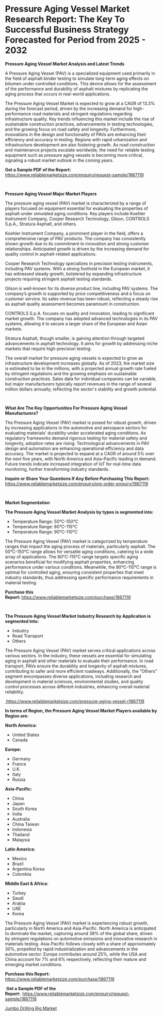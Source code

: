 <p><h1>Pressure Aging Vessel Market Research Report: The Key To Successful Business Strategy Forecasted for Period from 2025 - 2032</h1></p><p><strong>Pressure Aging Vessel Market Analysis and Latest Trends</strong></p>
<p><p>A Pressure Aging Vessel (PAV) is a specialized equipment used primarily in the field of asphalt binder testing to simulate long-term aging effects on bitumen under controlled conditions. This device allows for the assessment of the performance and durability of asphalt mixtures by replicating the aging process that occurs in real-world applications. </p><p>The Pressure Aging Vessel Market is expected to grow at a CAGR of 13.3% during the forecast period, driven by the increasing demand for high-performance road materials and stringent regulations regarding infrastructure quality. Key trends influencing this market include the rise of sustainable construction practices, advancements in testing technologies, and the growing focus on road safety and longevity. Furthermore, innovations in the design and functionality of PAVs are enhancing their efficiency and accuracy in testing. Regions with rapid urbanization and infrastructure development are also fostering growth. As road construction and maintenance projects escalate worldwide, the need for reliable testing equipment such as pressure aging vessels is becoming more critical, signaling a robust market outlook in the coming years.</p></p>
<p><strong>Get a Sample PDF of the Report:&nbsp;</strong> <a href="https://www.reliablemarketsize.com/enquiry/request-sample/1867119?utm_campaign=3511&utm_medium=2&utm_source=Github&utm_content=ia&utm_term=11042025&utm_id=pressure-aging-vessel">https://www.reliablemarketsize.com/enquiry/request-sample/1867119</a></p>
<p>&nbsp;</p>
<p><strong>Pressure Aging Vessel Major Market Players</strong></p>
<p><p>The pressure aging vessel (PAV) market is characterized by a range of players focused on equipment essential for evaluating the properties of asphalt under simulated aging conditions. Key players include Koehler Instrument Company, Cooper Research Technology, Gilson, CONTROLS S.p.A., Stratura Asphalt, and others.</p><p>Koehler Instrument Company, a prominent player in the field, offers a comprehensive range of PAV products. The company has consistently shown growth due to its commitment to innovation and strong customer relationships. Anticipated growth is driven by the increasing demand for quality control in asphalt-related applications.</p><p>Cooper Research Technology specializes in precision testing instruments, including PAV systems. With a strong foothold in the European market, it has witnessed steady growth, bolstered by expanding infrastructure projects requiring stringent asphalt testing standards.</p><p>Gilson is well-known for its diverse product line, including PAV systems. The company’s growth is supported by price competitiveness and a focus on customer service. Its sales revenue has been robust, reflecting a steady rise as asphalt quality assessment becomes paramount in construction.</p><p>CONTROLS S.p.A. focuses on quality and innovation, leading to significant market growth. The company has adopted advanced technologies in its PAV systems, allowing it to secure a larger share of the European and Asian markets.</p><p>Stratura Asphalt, though smaller, is gaining attention through targeted advancements in asphalt technology. It aims for growth by addressing niche markets that require high-precision testing.</p><p>The overall market for pressure aging vessels is expected to grow as infrastructure development increases globally. As of 2023, the market size is estimated to be in the millions, with a projected annual growth rate fueled by stringent regulations and the growing emphasis on sustainable construction practices. Sales data for individual companies can be variable, but major manufacturers typically report revenues in the range of several million dollars annually, reflecting the sector's stability and growth potential.</p></p>
<p>&nbsp;</p>
<p><strong>What Are The Key Opportunities For Pressure Aging Vessel Manufacturers?</strong></p>
<p><p>The Pressure Aging Vessel (PAV) market is poised for robust growth, driven by increasing applications in the automotive and aerospace sectors for evaluating materials' durability under accelerated aging conditions. As regulatory frameworks demand rigorous testing for material safety and longevity, adoption rates are rising. Technological advancements in PAV design and automation are enhancing operational efficiency and data accuracy. The market is projected to expand at a CAGR of around 5% over the next five years, with North America and Asia-Pacific leading in demand. Future trends indicate increased integration of IoT for real-time data monitoring, further transforming industry standards.</p></p>
<p><strong>Inquire or Share Your Questions If Any Before Purchasing This Report:</strong> <a href="https://www.reliablemarketsize.com/enquiry/pre-order-enquiry/1867119?utm_campaign=3511&utm_medium=2&utm_source=Github&utm_content=ia&utm_term=11042025&utm_id=pressure-aging-vessel">https://www.reliablemarketsize.com/enquiry/pre-order-enquiry/1867119</a></p>
<p>&nbsp;</p>
<p><strong>Market Segmentation</strong></p>
<p><strong>The Pressure Aging Vessel Market Analysis by types is segmented into:</strong></p>
<p><ul><li>Temperature Range: 50℃-150℃</li><li>Temperature Range: 80℃-115℃</li><li>Temperature Range: 90℃-110℃</li></ul></p>
<p><p>The Pressure Aging Vessel (PAV) market is categorized by temperature ranges that impact the aging process of materials, particularly asphalt. The 50℃-150℃ range allows for versatile aging conditions, catering to a wide array of applications. The 80℃-115℃ range targets specific aging scenarios beneficial for modifying asphalt properties, enhancing performance under various conditions. Meanwhile, the 90℃-110℃ range is optimal for controlled aging, ensuring consistent properties that meet industry standards, thus addressing specific performance requirements in material testing.</p></p>
<p><strong>Purchase this Report:&nbsp;</strong><a href="https://www.reliablemarketsize.com/purchase/1867119?utm_campaign=3511&utm_medium=2&utm_source=Github&utm_content=ia&utm_term=11042025&utm_id=pressure-aging-vessel">https://www.reliablemarketsize.com/purchase/1867119</a></p>
<p>&nbsp;</p>
<p><strong>The Pressure Aging Vessel Market Industry Research by Application is segmented into:</strong></p>
<p><ul><li>Industry</li><li>Road Transport</li><li>Others</li></ul></p>
<p><p>The Pressure Aging Vessel (PAV) market serves critical applications across various sectors. In the industry, these vessels are essential for simulating aging in asphalt and other materials to evaluate their performance. In road transport, PAVs ensure the durability and longevity of asphalt mixtures, contributing to safer and more efficient roadways. Additionally, the "Others" segment encompasses diverse applications, including research and development in material sciences, environmental studies, and quality control processes across different industries, enhancing overall material reliability.</p></p>
<p><a href="https://www.reliablemarketsize.com/pressure-aging-vessel-r1867119?utm_campaign=3511&utm_medium=2&utm_source=Github&utm_content=ia&utm_term=11042025&utm_id=pressure-aging-vessel">&nbsp;https://www.reliablemarketsize.com/pressure-aging-vessel-r1867119</a></p>
<p><strong>In terms of Region, the Pressure Aging Vessel Market Players available by Region are:</strong></p>
<p>
    <p> <strong> North America: </strong>
        <ul>
            <li>United States</li>
            <li>Canada</li>
        </ul>
        </p> 
    <p> <strong> Europe: </strong>
        <ul>
            <li>Germany</li>
            <li>France</li>
            <li>U.K.</li>
            <li>Italy</li>
            <li>Russia</li>
        </ul>
        </p> 
    <p> <strong> Asia-Pacific: </strong>
        <ul>
            <li>China</li>
            <li>Japan</li>
            <li>South Korea</li>
            <li>India</li>
            <li>Australia</li>
            <li>China Taiwan</li>
            <li>Indonesia</li>
            <li>Thailand</li>
            <li>Malaysia</li>
        </ul>
        </p> 
    <p> <strong> Latin America: </strong>
        <ul>
            <li>Mexico</li>
            <li>Brazil</li>
            <li>Argentina Korea</li>
            <li>Colombia</li>
        </ul>
        </p> 
    <p> <strong> Middle East & Africa: </strong>
        <ul>
            <li>Turkey</li>
            <li>Saudi</li>
            <li>Arabia</li>
            <li>UAE</li>
            <li>Korea</li>
        </ul>
    </p>
    </p>
<p><p>The Pressure Aging Vessel (PAV) market is experiencing robust growth, particularly in North America and Asia-Pacific. North America is anticipated to dominate the market, capturing around 38% of the global share, driven by stringent regulations on automotive emissions and innovative research in materials testing. Asia-Pacific follows closely with a share of approximately 30%, propelled by rapid industrialization and advancements in the automotive sector. Europe contributes around 25%, while the USA and China account for 7% and 6% respectively, reflecting their mature and emerging market conditions.</p></p>
<p><strong>Purchase this Report: </strong><a href="https://www.reliablemarketsize.com/purchase/1867119?utm_campaign=3511&utm_medium=2&utm_source=Github&utm_content=ia&utm_term=11042025&utm_id=pressure-aging-vessel">https://www.reliablemarketsize.com/purchase/1867119</a></p>
<p>&nbsp;<strong>Get a Sample PDF of the Report:&nbsp;&nbsp;</strong><a href="https://www.reliablemarketsize.com/enquiry/request-sample/1867119?utm_campaign=3511&utm_medium=2&utm_source=Github&utm_content=ia&utm_term=11042025&utm_id=pressure-aging-vessel">https://www.reliablemarketsize.com/enquiry/request-sample/1867119</a></p>
<p><strong></strong></p>
<p><p><a href="https://github.com/akramisabtu/Market-Research-Report-List-1/blob/main/jumbo-drilling-rig-market.md?utm_campaign=3511&utm_medium=2&utm_source=Github&utm_content=ia&utm_term=11042025&utm_id=pressure-aging-vessel">Jumbo Drilling Rig Market</a></p></p>